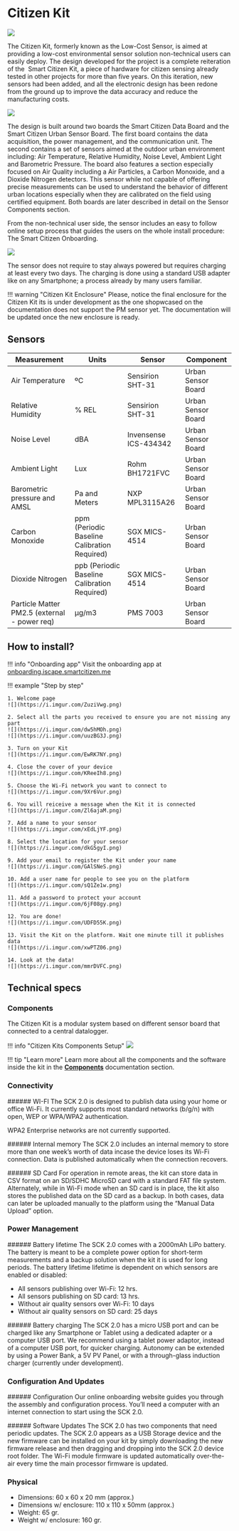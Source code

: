 Citizen Kit
===========

![](https://i.imgur.com/zv4cwc3.jpg)

The Citizen Kit, formerly known as the Low-Cost Sensor, is aimed at providing a low-cost environmental sensor solution non-technical users can easily deploy. The design developed for the project is a complete reiteration of the  Smart Citizen Kit, a piece of hardware for citizen sensing already tested in other projects for more than five years. On this iteration, new sensors had been added, and all the electronic design has been redone from the ground up to improve the data accuracy and reduce the manufacturing costs.

![](https://i.imgur.com/KH6Kny0.jpg)

The design is built around two boards the Smart Citizen Data Board and the Smart Citizen Urban Sensor Board. The first board contains the data acquisition, the power management, and the communication unit. The second contains a set of sensors aimed at the outdoor urban environment including: Air Temperature, Relative Humidity, Noise Level, Ambient Light and Barometric Pressure. The board also features a section especially focused on Air Quality including a Air Particles, a Carbon Monoxide, and a Dioxide Nitrogen detectors. This sensor while not capable of offering precise measurements can be used to understand the behavior of different urban locations especially when they are calibrated on the field using certified equipment. Both boards are later described in detail on the Sensor Components section.

From the non-technical user side, the sensor includes an easy to follow online setup process that guides the users on the whole install procedure: The Smart Citizen Onboarding.

![](https://i.imgur.com/NfWr2Rg.jpg)

The sensor does not require to stay always powered but requires charging at least every two days. The charging is done using a standard USB adapter like on any Smartphone; a process already by many users familiar.

!!! warning "Citizen Kit Enclosure"
	Please, notice the final enclosure for the Citizen Kit its is under development as the one shopwcased on the documentation does not support the PM sensor yet. The documentation will be updated once the new enclosure is ready.


## Sensors

| Measurement                                  | Units                                        | Sensor                | Component              |
|----------------------------------------------|----------------------------------------------|-----------------------|--------------------|
| Air Temperature                              | ºC                                           | Sensirion SHT-31      | Urban Sensor Board |
| Relative Humidity                            | % REL                                        | Sensirion SHT-31      | Urban Sensor Board |
| Noise Level                                  | dBA                                | Invensense ICS-434342 | Urban Sensor Board |
| Ambient Light                                | Lux                                          | Rohm BH1721FVC        | Urban Sensor Board |
| Barometric pressure and AMSL                 | Pa and Meters                                | NXP MPL3115A26        | Urban Sensor Board |
| Carbon Monoxide                              | ppm (Periodic Baseline Calibration Required) | SGX MICS-4514         | Urban Sensor Board |
| Dioxide Nitrogen                             | ppb (Periodic Baseline Calibration Required) | SGX MICS-4514         | Urban Sensor Board |
| Particle Matter PM2.5 (external - power req) | µg/m3                                        | PMS 7003              | Urban Sensor Board |

## How to install?

!!! info "Onboarding app"
	Visit the onboarding app at [onboarding.iscape.smartcitizen.me](https://onboarding.iscape.smartcitizen.me)

!!! example "Step by step"

	1. Welcome page
	![](https://i.imgur.com/ZuziVwg.png)

	2. Select all the parts you received to ensure you are not missing any part
	![](https://i.imgur.com/dw5hMOh.png)
	![](https://i.imgur.com/uuzBG3J.png)

	3. Turn on your Kit
	![](https://i.imgur.com/EwRK7NY.png)

	4. Close the cover of your device
	![](https://i.imgur.com/KReeIh8.png)

	5. Choose the Wi-Fi network you want to connect to
	![](https://i.imgur.com/9Xr6Vur.png)

	6. You will reiceive a message when the Kit it is connected
	![](https://i.imgur.com/Zl6ajaM.png)

	7. Add a name to your sensor
	![](https://i.imgur.com/xEdLjYF.png)

	8. Select the location for your sensor
	![](https://i.imgur.com/dkG5gyI.png)

	9. Add your email to register the Kit under your name
	![](https://i.imgur.com/GAlSNeS.png)

	10. Add a user name for people to see you on the platform
	![](https://i.imgur.com/sQ1Ze1w.png)

	11. Add a password to protect your account
	![](https://i.imgur.com/6jF08gy.png)

	12. You are done!
	![](https://i.imgur.com/UDFD55K.png)

	13. Visit the Kit on the platform. Wait one minute till it publishes data
	![](https://i.imgur.com/xwPTZ06.png)

	14. Look at the data!
	![](https://i.imgur.com/mmrDVFC.png)




## Technical specs

### Components

The Citizen Kit is a modular system based on different sensor board that connected to a central datalogger.

!!! info "Citizen Kits Components Setup"
    ![](https://i.imgur.com/il20Xqa.png)

!!! tip "Learn more"
    Learn more about all the components and the software inside the kit in the [**Components**](/Components) documentation section.

### Connectivity

###### WI-FI
The SCK 2.0 is designed to publish data using your home or office Wi-Fi. It currently supports most standard networks (b/g/n) with open, WEP or WPA/WPA2 authentication. 

WPA2 Enterprise networks are not currently supported.

###### Internal memory
The SCK 2.0 includes an internal memory to store more than one week’s worth of data incase the device loses its Wi-Fi connection. Data is published automatically when the connection recovers.

###### SD Card
For operation in remote areas, the kit can store data in CSV format on an SD/SDHC MicroSD card with a standard FAT file system. Alternately, while in Wi-Fi mode when an SD card is in place, the kit also stores the published data on the SD card as a backup. In both cases, data can later  be uploaded manually to the platform using the “Manual Data Upload” option.

### Power Management

###### Battery lifetime
The SCK 2.0 comes with a 2000mAh LiPo battery. The battery is meant to be a complete power option for short-term measurements and a backup solution when the kit it is used for long periods. The battery lifetime lifetime is dependent on which sensors are enabled or disabled:

* All sensors publishing over Wi-Fi: 12 hrs.
* All sensors publishing on SD card: 13 hrs.
* Without air quality sensors over Wi-Fi: 10 days
* Without air quality sensors on SD card: 25 days

###### Battery charging
The SCK 2.0 has a micro USB port and can be charged like any Smartphone or Tablet using a dedicated adapter or a computer USB port. 
We recommend using a tablet power adaptor, instead of a computer USB port, for quicker charging. Autonomy can be extended by using a Power Bank, a 5V PV Panel, or with a through-glass induction charger (currently under development).

### Configuration And Updates

###### Configuration
Our online onboarding website guides you through the assembly and configuration process. You’ll need a computer with an internet connection to start using the SCK 2.0.

###### Software Updates
The SCK 2.0 has two components that need periodic updates. The SCK 2.0 appears as a USB Storage device and the new firmware can be installed on your kit by simply downloading the new firmware release and then dragging and dropping into the SCK 2.0 device root folder. The Wi-Fi module firmware is updated automatically over-the-air every time the main processor firmware is updated.

### Physical

* Dimensions: 60 x 60 x 20 mm (approx.)
* Dimensions w/ enclosure: 110 x 110 x 50mm (approx.)
* Weight: 65 gr.
* Weight w/ enclosure: 160 gr.



